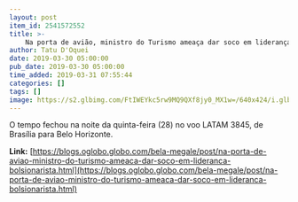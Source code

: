 ```yaml
---
layout: post
item_id: 2541572552
title: >-
    Na porta de avião, ministro do Turismo ameaça dar soco em liderança bolsonarista
author: Tatu D'Oquei
date: 2019-03-30 05:00:00
pub_date: 2019-03-30 05:00:00
time_added: 2019-03-31 07:55:44
categories: []
tags: []
image: https://s2.glbimg.com/FtIWEYkc5rw9MQ9QXf8jy0_MX1w=/640x424/i.glbimg.com/og/ig/infoglobo1/f/original/2019/02/21/80077133_bsb_-_brasilia_-_brasil_-_28-11-2018_-_pa_-_o_presidente_eleito_jair_bolsonaro_chega_para.jpg
---
```


O tempo fechou na noite da quinta-feira (28) no voo LATAM 3845, de Brasília para Belo Horizonte.

**Link:** [https://blogs.oglobo.globo.com/bela-megale/post/na-porta-de-aviao-ministro-do-turismo-ameaca-dar-soco-em-lideranca-bolsionarista.html](https://blogs.oglobo.globo.com/bela-megale/post/na-porta-de-aviao-ministro-do-turismo-ameaca-dar-soco-em-lideranca-bolsionarista.html)

